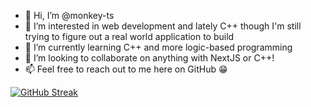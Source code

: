 - 👋 Hi, I’m @monkey-ts
- 👀 I’m interested in web development and lately C++ though I'm still trying to figure out a real world application to build
- 🌱 I’m currently learning C++ and more logic-based programming
- 💞️ I’m looking to collaborate on anything with NextJS or C++!
- 📫 Feel free to reach out to me here on GitHub 😁

[![GitHub Streak](https://streak-stats.demolab.com/?user=monkey-ts)](https://git.io/streak-stats)
